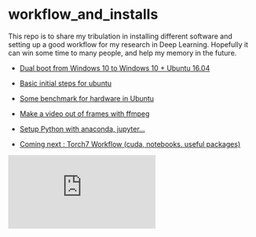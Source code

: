 # workflow_and_installs
This repo is to share my tribulation in installing different software and setting up a good workflow for my research in Deep Learning. Hopefully it can win some time to many people, and help my memory in the future.

- [Dual boot from Windows 10 to Windows 10 + Ubuntu 16.04](https://github.com/ThibaultGROUEIX/workflow_and_installs/tree/master/dual_boot.md)

- [Basic initial steps for ubuntu](https://github.com/ThibaultGROUEIX/workflow_and_installs/tree/master/initial_steps.md)

- [Some benchmark for hardware in Ubuntu](https://github.com/ThibaultGROUEIX/workflow_and_installs/tree/master/benchmark.md)

- [Make a video out of frames with ffmpeg](https://github.com/ThibaultGROUEIX/workflow_and_installs/tree/master/make_video_out_frames.md)

- [Setup Python with anaconda, jupyter...](https://github.com/ThibaultGROUEIX/workflow_and_installs/tree/master/python_setup.md)


- [Coming next : Torch7 Workflow (cuda, notebooks, useful packages)](https://github.com/ThibaultGROUEIX/workflow_and_installs/tree/master/torch_workflow.md)


[![Analytics](https://ga-beacon.appspot.com/UA-91308638-2/github.com/ThibaultGROUEIX/workflow_and_installs/readme.md?pixel)](https://github.com/ThibaultGROUEIX/workflow_and_installs/)

